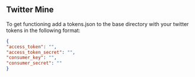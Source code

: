 ## Twitter Mine

To get functioning add a tokens.json to the base directory with your twitter tokens in the following format:

```json
{
"access_token": "",
"access_token_secret": "",
"consumer_key": "",
"consumer_secret": ""
}
```
